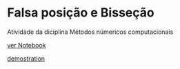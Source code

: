 # Falsa posição e Bisseção

Atividade da diciplina Métodos númericos computacionais


[ver Notebook](./notebooks/Falsa_Posi%C3%A7%C3%A3o_e_bicess%C3%A3o.ipynb)

[demostration](./ReadmeAssets/Ilustration.png)